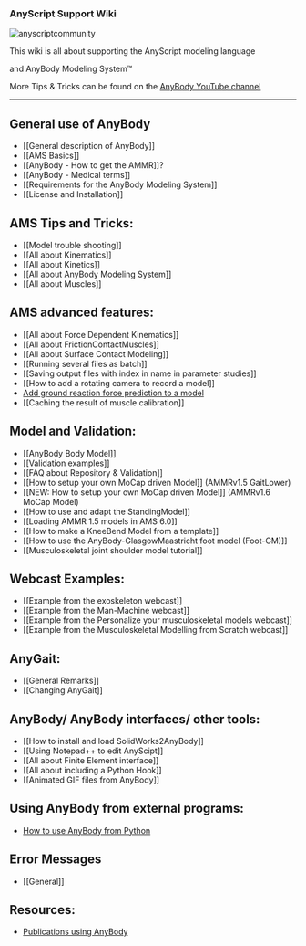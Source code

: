 ### AnyScript Support Wiki

![anyscriptcommunity](https://cloud.githubusercontent.com/assets/22542671/20796898/d0ecfb1e-b7d8-11e6-9268-88e6408eea7a.jpg)

This wiki is all about supporting the AnyScript modeling language

and AnyBody Modeling System™

More Tips & Tricks can be found on the [AnyBody YouTube channel](http://www.youtube.com/user/anybodytech)

---
## General use of AnyBody
* [[General description of AnyBody]]
* [[AMS Basics]]
* [[AnyBody - How to get the AMMR]]?
* [[AnyBody - Medical terms]]
* [[Requirements for the AnyBody Modeling System]]
* [[License and Installation]]


## AMS Tips and Tricks:
* [[Model trouble shooting]]
* [[All about Kinematics]]
* [[All about Kinetics]]
* [[All about AnyBody Modeling System]]
* [[All about Muscles]]


## AMS advanced features:
* [[All about Force Dependent Kinematics]]
* [[All about FrictionContactMuscles]]
* [[All about Surface Contact Modeling]]
* [[Running several files as batch]]
* [[Saving output files with index in name in parameter studies]]
* [[How to add a rotating camera to record a model]]
* [Add ground reaction force prediction to a model](https://github.com/AnyBody/GRF-prediction/blob/master/README.md)
* [[Caching the result of muscle calibration]]


## Model and Validation:
* [[AnyBody Body Model]]
* [[Validation examples]]
* [[FAQ about Repository & Validation]]
* [[How to setup your own MoCap driven Model]] (AMMRv1.5 GaitLower)
* [[NEW: How to setup your own MoCap driven Model]] (AMMRv1.6 MoCap Model)
* [[How to use and adapt the StandingModel]]
* [[Loading AMMR 1.5 models in AMS 6.0]]
* [[How to make a KneeBend Model from a template]]
* [[How to use the AnyBody-GlasgowMaastricht foot model (Foot-GM)]]
* [[Musculoskeletal joint shoulder model tutorial]]


## Webcast Examples:
* [[Example from the exoskeleton webcast]]
* [[Example from the Man-Machine webcast]]
* [[Example from the Personalize your musculoskeletal models webcast]]
* [[Example from the Musculoskeletal Modelling from Scratch webcast]]


## AnyGait:
* [[General Remarks]]
* [[Changing AnyGait]]


## AnyBody/ AnyBody interfaces/ other tools:
* [[How to install and load SolidWorks2AnyBody]]
* [[Using Notepad++ to edit AnyScipt]]
* [[All about Finite Element interface]]
* [[All about including a Python Hook]]
* [[Animated GIF files from AnyBody]]


## Using AnyBody from external programs:
* [How to use AnyBody from Python](http://nbviewer.ipython.org/github/AnyBody-Research-Group/AnyPyTools/blob/master/Tutorial/00_AnyPyTools_tutorial.ipynb)


## Error Messages
* [[General]]


## Resources:
* [Publications using AnyBody](http://www.anybodytech.com/index.php?id=716)


